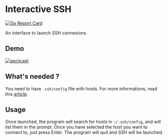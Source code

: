 # Interactive SSH
[![Go Report Card](https://goreportcard.com/badge/github.com/eze-kiel/interactive-ssh)](https://goreportcard.com/report/github.com/eze-kiel/interactive-ssh)

An interface to launch SSH connexions.

## Demo
[![asciicast](https://asciinema.org/a/E3D3zePVYguRDKujsypzhOblu.svg)](https://asciinema.org/a/E3D3zePVYguRDKujsypzhOblu)

## What's needed ?
You need to have `.ssh/config` file with hosts. For more informations, read this [article](https://www.devdungeon.com/content/ssh-tips).

## Usage
Once launched, the program will search for hosts in `~/.ssh/config`, and will list them in the prompt. Once you have selected the host you want to connect to, just press Enter. The program will quit and SSH will be launched.


